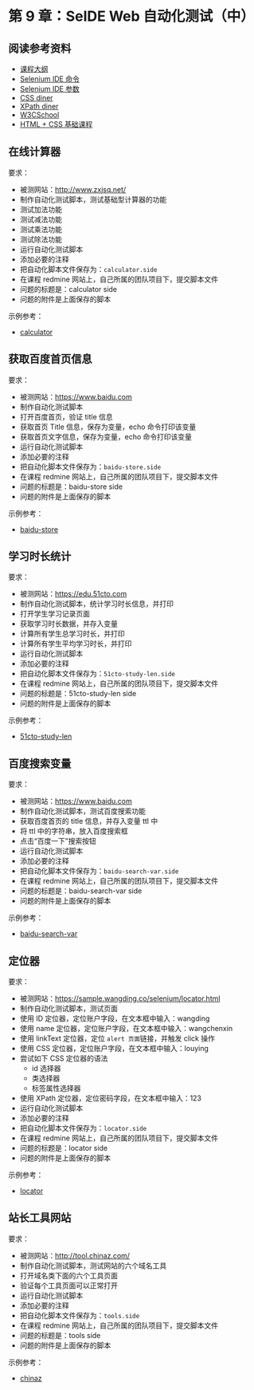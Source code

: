 # 第 9 章：SeIDE Web 自动化测试（中）

## 阅读参考资料

- [课程大纲](http://naotu.baidu.com/file/2808e24ce835c34ccce45489b75ce486?token=787ca33c65defb65)
- [Selenium IDE 命令](https://selenium.wangding.co/commands.html)
- [Selenium IDE 参数](https://selenium.wangding.co/arguments.html)
- [CSS diner](http://flukeout.github.io/)
- [XPath diner](http://www.topswagcode.com/xpath/)
- [W3CSchool](http://www.w3school.com.cn/)
- [HTML + CSS 基础课程](http://www.imooc.com/learn/9)

## 在线计算器

要求：
- 被测网站：http://www.zxjsq.net/
- 制作自动化测试脚本，测试基础型计算器的功能
- 测试加法功能
- 测试减法功能
- 测试乘法功能
- 测试除法功能
- 运行自动化测试脚本
- 添加必要的注释
- 把自动化脚本文件保存为：`calculator.side`
- 在课程 redmine 网站上，自己所属的团队项目下，提交脚本文件
- 问题的标题是：calculator side
- 问题的附件是上面保存的脚本

示例参考：
- [calculator](https://github.com/wangding/selenium-ide-demo/blob/master/test/calculator.side)

## 获取百度首页信息

要求：
- 被测网站：https://www.baidu.com
- 制作自动化测试脚本
- 打开百度首页，验证 title 信息
- 获取首页 Title 信息，保存为变量，echo 命令打印该变量
- 获取首页文字信息，保存为变量，echo 命令打印该变量
- 运行自动化测试脚本
- 添加必要的注释
- 把自动化脚本文件保存为：`baidu-store.side`
- 在课程 redmine 网站上，自己所属的团队项目下，提交脚本文件
- 问题的标题是：baidu-store side
- 问题的附件是上面保存的脚本

示例参考：
- [baidu-store](https://github.com/wangding/selenium-ide-demo/blob/master/test/baidu-store.side)

## 学习时长统计

要求：
- 被测网站：https://edu.51cto.com
- 制作自动化测试脚本，统计学习时长信息，并打印
- 打开学生学习记录页面
- 获取学习时长数据，并存入变量
- 计算所有学生总学习时长，并打印
- 计算所有学生平均学习时长，并打印
- 运行自动化测试脚本
- 添加必要的注释
- 把自动化脚本文件保存为：`51cto-study-len.side`
- 在课程 redmine 网站上，自己所属的团队项目下，提交脚本文件
- 问题的标题是：51cto-study-len side
- 问题的附件是上面保存的脚本

示例参考：
- [51cto-study-len](https://github.com/wangding/selenium-ide-demo/blob/master/test/51cto-study-len.side)

## 百度搜索变量

要求：
- 被测网站：https://www.baidu.com
- 制作自动化测试脚本，测试百度搜索功能
- 获取百度首页的 title 信息，并存入变量 ttl 中
- 将 ttl 中的字符串，放入百度搜索框
- 点击“百度一下”搜索按钮
- 运行自动化测试脚本
- 添加必要的注释
- 把自动化脚本文件保存为：`baidu-search-var.side`
- 在课程 redmine 网站上，自己所属的团队项目下，提交脚本文件
- 问题的标题是：baidu-search-var side
- 问题的附件是上面保存的脚本

示例参考：
- [baidu-search-var](https://github.com/wangding/selenium-ide-demo/blob/master/test/baidu-search-var.side)

## 定位器

要求：
- 被测网站：https://sample.wangding.co/selenium/locator.html
- 制作自动化测试脚本，测试页面
- 使用 ID 定位器，定位账户字段，在文本框中输入：wangding
- 使用 name 定位器，定位账户字段，在文本框中输入：wangchenxin
- 使用 linkText 定位器，定位 `alert 页面`链接，并触发 click 操作
- 使用 CSS 定位器，定位账户字段，在文本框中输入：louying
- 尝试如下 CSS 定位器的语法
  - id 选择器
  - 类选择器
  - 标签属性选择器
- 使用 XPath 定位器，定位密码字段，在文本框中输入：123
- 运行自动化测试脚本
- 添加必要的注释
- 把自动化脚本文件保存为：`locator.side`
- 在课程 redmine 网站上，自己所属的团队项目下，提交脚本文件
- 问题的标题是：locator side
- 问题的附件是上面保存的脚本

示例参考：
- [locator](https://github.com/wangding/selenium-ide-demo/blob/master/test/locator.side)

## 站长工具网站

要求：
- 被测网站：http://tool.chinaz.com/
- 制作自动化测试脚本，测试网站的六个域名工具
- 打开域名类下面的六个工具页面
- 验证每个工具页面可以正常打开
- 运行自动化测试脚本
- 添加必要的注释
- 把自动化脚本文件保存为：`tools.side`
- 在课程 redmine 网站上，自己所属的团队项目下，提交脚本文件
- 问题的标题是：tools side
- 问题的附件是上面保存的脚本

示例参考：
- [chinaz](https://github.com/wangding/selenium-ide-demo/blob/master/test/tools.side)
